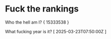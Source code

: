 # Fuck the rankings

Who the hell am I?
{ 15333538 }

What fucking year is it?
[ 2025-03-23T07:50:00Z ]
